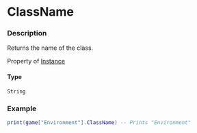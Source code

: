 # ClassName

### Description

Returns the name of the class.

Property of [Instance](/classes/Instance/)

#### Type

`String`

### Example

```lua
print(game["Environment"].ClassName) -- Prints "Environment"
```
